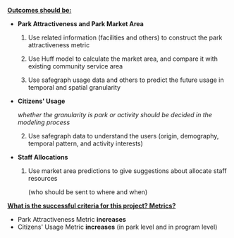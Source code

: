 **<u>Outcomes should be:</u>**

- **Park Attractiveness and Park Market Area**

  1. Use related information (facilities and others) to construct the park attractiveness metric

  2. Use Huff model to calculate the market area, and compare it with existing community service area
 
  3. Use safegraph usage data and others to predict the future usage in temporal and spatial granularity

- **Citizens' Usage**

  *whether the granularity is park or activity should be decided in the modeling process*

  2. Use safegraph data to understand the users (origin, demography, temporal pattern, and activity interests)

- **Staff Allocations**

  1. Use market area predictions to give suggestions about allocate staff resources

     (who should be sent to where and when)

     

**<u>What is the successful criteria for this project? Metrics?</u>** 

- Park Attractiveness Metric **increases**
-  Citizens' Usage Metric **increases** (in park level and in program level)
